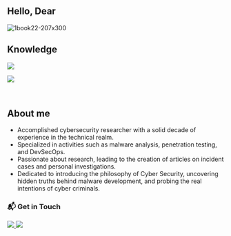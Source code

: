 ## Hello, Dear 
![1book22-207x300](https://github.com/ethanlacerenza/ethanlacerenza/assets/71321892/06ccdf89-aa16-431a-a7a1-56164fc18b7e)


## Knowledge 
<p >
  <a href="https://skillicons.dev">
    <img src="https://skillicons.dev/icons?i=bash,linux,git,ansible,aws,docker,kubernetes&theme=dark" />
  </a>
</p>

<p >
  <a href="https://skillicons.dev">
    <img src="https://skillicons.dev/icons?i=c,python,webassembly,js,go,vscode,github&theme=dark" />
  </a>
</p>

<br>


## About me

- Accomplished cybersecurity researcher with a solid decade of experience in the technical realm.
- Specialized in activities such as malware analysis, penetration testing, and DevSecOps.
- Passionate about research, leading to the creation of articles on incident cases and personal investigations.
- Dedicated to introducing the philosophy of Cyber Security, uncovering hidden truths behind malware development, and probing the real intentions of cyber criminals.

### 📬 Get in Touch


<p>
        <a href = "https://github.com/ethanlacerenza"><img src = "https://img.shields.io/badge/GitHub-100000?style=for-the-badge&logo=github&logoColor=white">
        <a href = "https://www.linkedin.com/in/ethan-lacerenza-2633421ab/">
        <img src = "https://img.shields.io/badge/LinkedIn-0077B5?style=for-the-badge&logo=linkedin&logoColor=black"></a>
        <br>
        </p>


